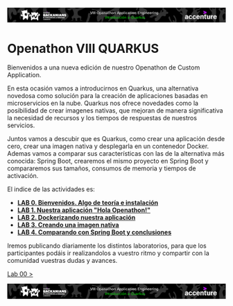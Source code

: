 <p align="center">
    <img src="resources/header_viii.png">
</p>

# Openathon VIII QUARKUS

Bienvenidos a una nueva edición de nuestro Openathon de Custom Application. 

En esta ocasión vamos a introducirnos en Quarkus, una alternativa novedosa como solución para la creación de aplicaciones basadas en microservicios en la nube. Quarkus nos ofrece novedades como la posibilidad de crear imagenes nativas, que mejoran de manera significativa la necesidad de recursos y los tiempos de respuestas de nuestros servicios.

Juntos vamos a descubir que es Quarkus, como crear una aplicación desde cero, crear una imagen nativa y desplegarla en un contenedor Docker. Ademas vamos a comparar sus características con las de la alternativa más conocida: Spring Boot, crearemos el mismo proyecto en Spring Boot y compararemos sus tamaños, consumos de memoria y tiempos de activación.

El indice de las actividades es:

* [**LAB 0. Bienvenidos. Algo de teoría e instalación**](./lab-00/README.md)
* [**LAB 1. Nuestra aplicación "Hola Openathon!"**](./lab-01/README.md)
* [**LAB 2. Dockerizando nuestra aplicación**](./lab-02/README.md)
* [**LAB 3. Creando una imagen nativa**](./lab-03/README.md)
* [**LAB 4. Comparando con Spring Boot y conclusiones**](./lab-04/README.md)

Iremos publicando diariamente los distintos laboratorios, para que los participantes podáis ir realizandolos a vuestro ritmo y compartir con la comunidad vuestras dudas y avances.


[Lab 00 >](./lab-00/README.md)

<p align="center">
    <img src="resources/header_viii.png">
</p>